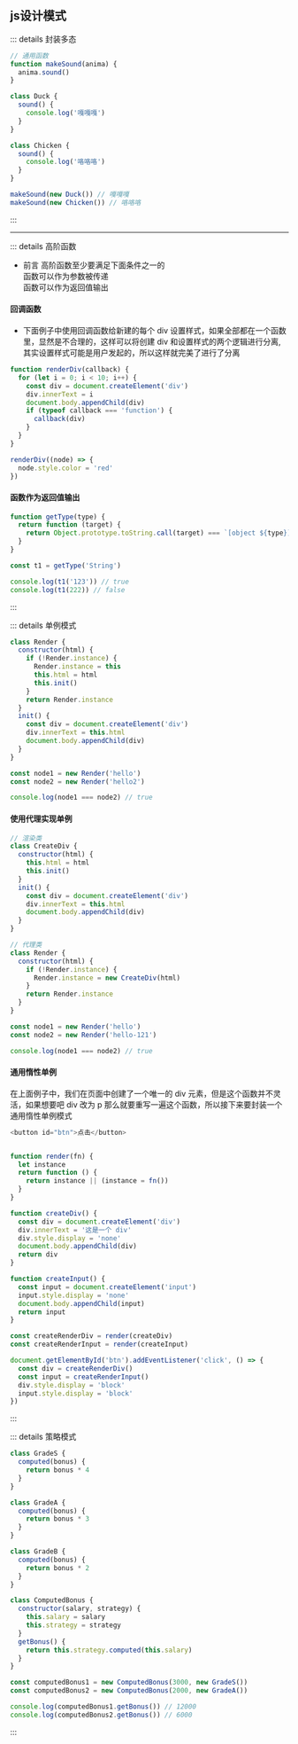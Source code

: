 ## js设计模式


<end-time time="2022-11-12 14:41" mood="没心没肺的活着" />

::: details 封装多态
```js
// 通用函数
function makeSound(anima) {
  anima.sound()
}

class Duck {
  sound() {
    console.log('嘎嘎嘎')
  }
}

class Chicken {
  sound() {
    console.log('咯咯咯')
  }
}

makeSound(new Duck()) // 嘎嘎嘎
makeSound(new Chicken()) // 咯咯咯
```
:::



------------------

::: details 高阶函数
- 前言
高阶函数至少要满足下面条件之一的  
函数可以作为参数被传递  
函数可以作为返回值输出


#### 回调函数
  - 下面例子中使用回调函数给新建的每个 div 设置样式，如果全部都在一个函数里，显然是不合理的，这样可以将创建 div 和设置样式的两个逻辑进行分离, 其实设置样式可能是用户发起的，所以这样就完美了进行了分离
```js
function renderDiv(callback) {
  for (let i = 0; i < 10; i++) {
    const div = document.createElement('div')
    div.innerText = i
    document.body.appendChild(div)
    if (typeof callback === 'function') {
      callback(div)
    }
  }
}

renderDiv((node) => {
  node.style.color = 'red'
})
```


#### 函数作为返回值输出
```js
function getType(type) {
  return function (target) {
    return Object.prototype.toString.call(target) === `[object ${type}]`
  }
}

const t1 = getType('String')

console.log(t1('123')) // true
console.log(t1(222)) // false

```

:::


::: details 单例模式
```js
class Render {
  constructor(html) {
    if (!Render.instance) {
      Render.instance = this
      this.html = html
      this.init()
    }
    return Render.instance
  }
  init() {
    const div = document.createElement('div')
    div.innerText = this.html
    document.body.appendChild(div)
  }
}

const node1 = new Render('hello')
const node2 = new Render('hello2')

console.log(node1 === node2) // true

```

#### 使用代理实现单例
```js
// 渲染类
class CreateDiv {
  constructor(html) {
    this.html = html
    this.init()
  }
  init() {
    const div = document.createElement('div')
    div.innerText = this.html
    document.body.appendChild(div)
  }
}

// 代理类
class Render {
  constructor(html) {
    if (!Render.instance) {
      Render.instance = new CreateDiv(html)
    }
    return Render.instance
  }
}

const node1 = new Render('hello')
const node2 = new Render('hello-121')

console.log(node1 === node2) // true
```


#### 通用惰性单例
在上面例子中，我们在页面中创建了一个唯一的 div 元素，但是这个函数并不灵活，如果想要吧 div 改为 p 那么就要重写一遍这个函数，所以接下来要封装一个通用惰性单例模式
```js 
<button id="btn">点击</button>


function render(fn) {
  let instance
  return function () {
    return instance || (instance = fn())
  }
}

function createDiv() {
  const div = document.createElement('div')
  div.innerText = '这是一个 div'
  div.style.display = 'none'
  document.body.appendChild(div)
  return div
}

function createInput() {
  const input = document.createElement('input')
  input.style.display = 'none'
  document.body.appendChild(input)
  return input
}

const createRenderDiv = render(createDiv)
const createRenderInput = render(createInput)

document.getElementById('btn').addEventListener('click', () => {
  const div = createRenderDiv()
  const input = createRenderInput()
  div.style.display = 'block'
  input.style.display = 'block'
})

```
:::



::: details 策略模式
```js
class GradeS {
  computed(bonus) {
    return bonus * 4
  }
}

class GradeA {
  computed(bonus) {
    return bonus * 3
  }
}

class GradeB {
  computed(bonus) {
    return bonus * 2
  }
}

class ComputedBonus {
  constructor(salary, strategy) {
    this.salary = salary
    this.strategy = strategy
  }
  getBonus() {
    return this.strategy.computed(this.salary)
  }
}

const computedBonus1 = new ComputedBonus(3000, new GradeS())
const computedBonus2 = new ComputedBonus(2000, new GradeA())

console.log(computedBonus1.getBonus()) // 12000
console.log(computedBonus2.getBonus()) // 6000

```
:::